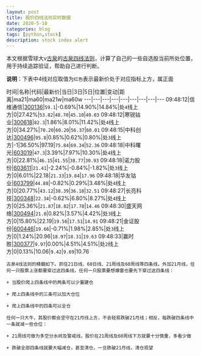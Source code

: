 ```yaml
---
layout: post
title: 股价四线法则实时数据
date: 2020-5-10
categories: blog
tags: [python,stock]
description: stock index alert
---
```



本文根据雪球大v[古泉](https://xueqiu.com/u/7148646888)的[古泉四线法则](https://xueqiu.com/7148646888/130498192)，计算了自己的一些自选股当前所处位置，用于持续追踪验证，帮助自己进行判断。

**说明**：下表中4线对应取值为`红色`表示最新价处于对应指标上方，属正面

时间|名称|代码|最新价|当日|3日|5日|位置|变动|距离|ma21|ma60|ma21w|ma60w
---|---|---|---|---|---|---|---|---
09:48:12|信维通信|[300136](https://xueqiu.com/S/SZ300136)|`59.1`|-0.69%|14.90%|14.84%|处`4`线上方|0|27.42%|`53.82`|`48.70`|`45.10`|`40.03`
09:48:12|寒锐钴业|[300618](https://xueqiu.com/S/SZ300618)|`82.3`|1.86%|8.01%|11.42%|处`4`线上方|0|34.27%|`70.20`|`60.20`|`56.37`|`60.01`
09:48:15|中科创达|[300496](https://xueqiu.com/S/SZ300496)|`95.8`|0.85%|0.62%|0.80%|处`3`线上方|-1|36.50%|97.19|`75.84`|`69.34`|`52.36`
09:48:18|中科曙光|[603019](https://xueqiu.com/S/SH603019)|`47.3`|3.39%|7.97%|10.30%|处`4`线上方|0|22.81%|`46.15`|`41.55`|`38.77`|`30.93`
09:48:18|诺力股份|[603611](https://xueqiu.com/S/SH603611)|`21.41`|-2.24%|-0.84%|-1.82%|处`3`线上方|0|6.01%|22.18|`21.33`|`19.84`|`17.96`
09:48:18|华友钴业|[603799](https://xueqiu.com/S/SH603799)|`44.88`|-0.82%|0.29%|3.48%|处`4`线上方|0|20.77%|`43.12`|`38.39`|`36.18`|`32.51`
09:48:27|长亮科技|[300348](https://xueqiu.com/S/SZ300348)|`22.34`|-0.62%|6.80%|8.27%|处`4`线上方|0|25.36%|`21.87`|`18.82`|`17.78`|`14.46`
09:48:30|盛天网络|[300494](https://xueqiu.com/S/SZ300494)|`21.0`|0.82%|3.57%|4.42%|处`3`线上方|0|15.80%|22.19|`19.56`|`17.51`|`14.91`
09:48:21|金证股份|[600446](https://xueqiu.com/S/SH600446)|`19.66`|-0.71%|1.98%|2.85%|处`3`线上方|0|1.24%|20.96|`18.97`|`18.31`|`19.63`
09:48:33|赢时胜|[300377](https://xueqiu.com/S/SZ300377)|`9.97`|0.00%|4.51%|4.51%|处`2`线上方|0|0.13%|10.06|`9.42`|`9.69`|10.76

```
古泉4线法则的精髓如下。抓住21日线、60日线、21周线及60周线等四条线，外加21月线，任何一只股票上涨都要穿过这四条线，任何一只股票要想爆雷也要先下穿过这四条线：

+ 当股价爬上四条线中的两条可以少量建仓

+ 爬上四条线中的三条可以加大仓位

+ 爬上四条线中的四条可以全仓

任何一只大牛，其股价都会坚守在21月线上方，不会轻易跌破21月线；相反，每跌破四条线中一条就减一些仓位：

+ 21周线可做为多空分水岭及警戒线，股价在21周线及60周线下方就要十分慎重，多看少做

+ 跌破全部四条线就要大幅减仓，甚至清仓，一旦跌破21月线，清仓观望
```